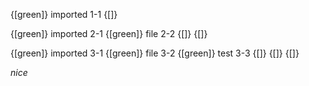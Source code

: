{[green]}
imported 1-1 
{[]}

{[green]}
imported 2-1
  {[green]}
  file 2-2
  {[]}
{[]}

{[green]}
imported 3-1
  {[green]}
  file 3-2
    {[green]}
    test 3-3
    {[]}
  {[]}
{[]}

*nice*